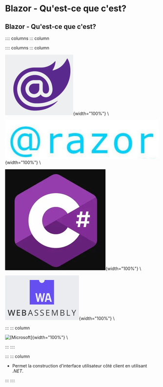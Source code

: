 
# Blazor - Qu'est-ce que c'est?

## Blazor - Qu'est-ce que c'est?

:::: columns
::: column

:::: columns
::: column

![Blazor Logo](./img/blazor-logo.png){width="100%"} \

![Blazor Logo](./img/razor-logo.png){width="100%"} \

![CSharp Logo](./img/csharp-logo.png){width="100%"} \

![WASM Logo](./img/wasm-logo.png){width="100%"} \

:::
::: column

![[Microsoft]](./img/microsoft-logo.jpg){width="100%"} \

:::
::::


:::
::: column

 -  Permet la construction d'interface utilisateur côté client en utilisant
    *.NET*.

:::
::::

